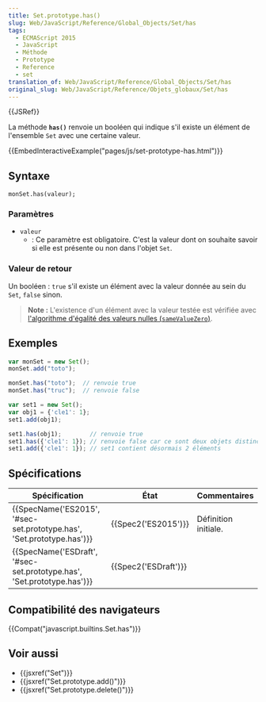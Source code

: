 ```yaml
---
title: Set.prototype.has()
slug: Web/JavaScript/Reference/Global_Objects/Set/has
tags:
  - ECMAScript 2015
  - JavaScript
  - Méthode
  - Prototype
  - Reference
  - set
translation_of: Web/JavaScript/Reference/Global_Objects/Set/has
original_slug: Web/JavaScript/Reference/Objets_globaux/Set/has
---
```

{{JSRef}}

La méthode **`has()`** renvoie un booléen qui indique s'il existe un élément de l'ensemble `Set` avec une certaine valeur.

{{EmbedInteractiveExample("pages/js/set-prototype-has.html")}}

## Syntaxe

    monSet.has(valeur);

### Paramètres

- `valeur`
  - : Ce paramètre est obligatoire. C'est la valeur dont on souhaite savoir si elle est présente ou non dans l'objet `Set`.

### Valeur de retour

Un booléen : `true` s'il existe un élément avec la valeur donnée au sein du `Set`, `false` sinon.

> **Note :** L'existence d'un élément avec la valeur testée est vérifiée avec [l'algorithme d'égalité des valeurs nulles (`sameValueZero`)](/fr/docs/Web/JavaScript/Les_différents_tests_d_égalité#Égalité_de_valeurs_nulles).

## Exemples

```js
var monSet = new Set();
monSet.add("toto");

monSet.has("toto");  // renvoie true
monSet.has("truc");  // renvoie false

var set1 = new Set();
var obj1 = {'cle1': 1};
set1.add(obj1);

set1.has(obj1);        // renvoie true
set1.has({'cle1': 1}); // renvoie false car ce sont deux objets distincts
set1.add({'cle1': 1}); // set1 contient désormais 2 éléments
```

## Spécifications

| Spécification                                                                                | État                         | Commentaires         |
| -------------------------------------------------------------------------------------------- | ---------------------------- | -------------------- |
| {{SpecName('ES2015', '#sec-set.prototype.has', 'Set.prototype.has')}} | {{Spec2('ES2015')}}     | Définition initiale. |
| {{SpecName('ESDraft', '#sec-set.prototype.has', 'Set.prototype.has')}} | {{Spec2('ESDraft')}} |                      |

## Compatibilité des navigateurs

{{Compat("javascript.builtins.Set.has")}}

## Voir aussi

- {{jsxref("Set")}}
- {{jsxref("Set.prototype.add()")}}
- {{jsxref("Set.prototype.delete()")}}

